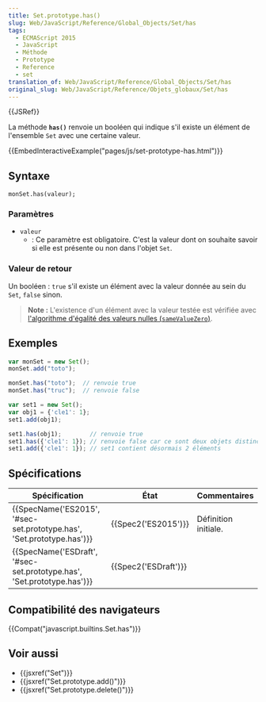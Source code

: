 ```yaml
---
title: Set.prototype.has()
slug: Web/JavaScript/Reference/Global_Objects/Set/has
tags:
  - ECMAScript 2015
  - JavaScript
  - Méthode
  - Prototype
  - Reference
  - set
translation_of: Web/JavaScript/Reference/Global_Objects/Set/has
original_slug: Web/JavaScript/Reference/Objets_globaux/Set/has
---
```

{{JSRef}}

La méthode **`has()`** renvoie un booléen qui indique s'il existe un élément de l'ensemble `Set` avec une certaine valeur.

{{EmbedInteractiveExample("pages/js/set-prototype-has.html")}}

## Syntaxe

    monSet.has(valeur);

### Paramètres

- `valeur`
  - : Ce paramètre est obligatoire. C'est la valeur dont on souhaite savoir si elle est présente ou non dans l'objet `Set`.

### Valeur de retour

Un booléen : `true` s'il existe un élément avec la valeur donnée au sein du `Set`, `false` sinon.

> **Note :** L'existence d'un élément avec la valeur testée est vérifiée avec [l'algorithme d'égalité des valeurs nulles (`sameValueZero`)](/fr/docs/Web/JavaScript/Les_différents_tests_d_égalité#Égalité_de_valeurs_nulles).

## Exemples

```js
var monSet = new Set();
monSet.add("toto");

monSet.has("toto");  // renvoie true
monSet.has("truc");  // renvoie false

var set1 = new Set();
var obj1 = {'cle1': 1};
set1.add(obj1);

set1.has(obj1);        // renvoie true
set1.has({'cle1': 1}); // renvoie false car ce sont deux objets distincts
set1.add({'cle1': 1}); // set1 contient désormais 2 éléments
```

## Spécifications

| Spécification                                                                                | État                         | Commentaires         |
| -------------------------------------------------------------------------------------------- | ---------------------------- | -------------------- |
| {{SpecName('ES2015', '#sec-set.prototype.has', 'Set.prototype.has')}} | {{Spec2('ES2015')}}     | Définition initiale. |
| {{SpecName('ESDraft', '#sec-set.prototype.has', 'Set.prototype.has')}} | {{Spec2('ESDraft')}} |                      |

## Compatibilité des navigateurs

{{Compat("javascript.builtins.Set.has")}}

## Voir aussi

- {{jsxref("Set")}}
- {{jsxref("Set.prototype.add()")}}
- {{jsxref("Set.prototype.delete()")}}

